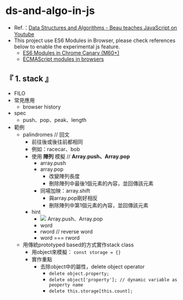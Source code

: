 # ds-and-algo-in-js
- Ref.：[Data Structures and Algorithms - Beau teaches JavaScript on Youtube](https://www.youtube.com/playlist?list=PLWKjhJtqVAbkso-IbgiiP48n-O-JQA9PJ)
- This project use ES6 Modules in Browser, please check references below to enable the experimental js feature.
    - [ES6 Modules in Chrome Canary (M60+)](https://medium.com/dev-channel/es6-modules-in-chrome-canary-m60-ba588dfb8ab7)
    - [ECMAScript modules in browsers](https://jakearchibald.com/2017/es-modules-in-browsers/)

## 『 1. stack 』
- FILO
- 常見應用
    - browser history
- spec
    - push、pop、peak、length
- 範例
    - palindromes // 回文
        - 前往後或後往前都相同
        - 例如：racecar、bob
        - 使用 **陣列** 模擬 // **Array.push、Array.pop**
            - array.push
            - array.pop
                - 改變陣列長度
                - 刪除陣列中最後1個元素的內容，並回傳該元素
            - 同場加映：array.shift
                - 與array.pop剛好相反
                - 刪除陣列中第1個元素的內容，並回傳該元素
        - hint
            - ![](https://placehold.it/15/f03c15/000000?text=+) Array.push、Array.pop
            - word
            - rword // reverse word
            - word === rword
    - 用傳統prototyped based的方式實作stack class
        - 用object來模擬： `const storage = {}`
        - 實作重點
            - 去除object中的屬性，delete object operator
                - `delete object.property;`
                - `delete object['property']; // dynamic variable as peoperty name`
                - `delete this.storage[this.count];`
